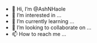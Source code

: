 - 👋 Hi, I’m @AshNHaole
- 👀 I’m interested in ...
- 🌱 I’m currently learning ...
- 💞️ I’m looking to collaborate on ...
- 📫 How to reach me ...

<!---
AshNHaole/AshNHaole is a ✨ special ✨ repository because its `README.md` (this file) appears on your GitHub profile.
You can click the Preview link to take a look at your changes.
--->
